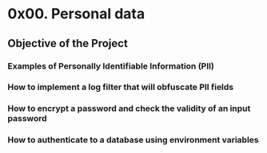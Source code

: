 # 0x00. Personal data
## Objective of the Project
### Examples of Personally Identifiable Information (PII)
### How to implement a log filter that will obfuscate PII fields
### How to encrypt a password and check the validity of an input password
### How to authenticate to a database using environment variables
